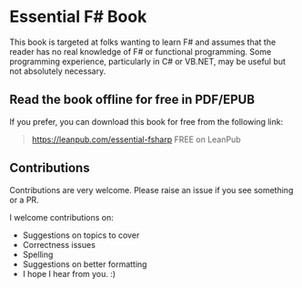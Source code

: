 # Essential F\# Book
This book is targeted at folks wanting to learn F# and assumes that the reader has no real knowledge
of F# or functional programming. Some programming experience, particularly in C# or VB.NET,
may be useful but not absolutely necessary.

## Read the book offline for free in PDF/EPUB

If you prefer, you can download this book for free from the following link:

> https://leanpub.com/essential-fsharp FREE on LeanPub

## Contributions

Contributions are very welcome. Please raise an issue if you see something or a PR.

I welcome contributions on:

- Suggestions on topics to cover
- Correctness issues
- Spelling
- Suggestions on better formatting
- I hope I hear from you. :)
